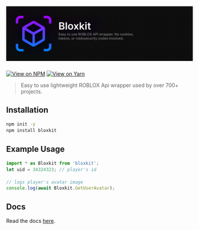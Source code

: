 # <img src="https://github.com/bloxkit/images/blob/main/thumb.png?raw=true">

[![View on NPM](https://img.shields.io/badge/View%20On%20NPM-purple?style=for-the-badge)](https://npmjs.com/package/bloxkit) [![View on Yarn](https://img.shields.io/badge/View%20On%20Yarn-blue?style=for-the-badge)](https://yarnpkg.com/package/bloxkit)

> Easy to use lightweight ROBLOX Api wrapper used by over 700+ projects.

## Installation

```sh
npm init -y
npm install bloxkit
```

## Example Usage

```js
import * as Bloxkit from 'bloxkit';
let uid = 34324323; // player's id

// logs player's avatar image
console.log(await Bloxkit.GetUserAvatar);
```

## Docs

Read the docs [here](https://docs.rinted.ml).
